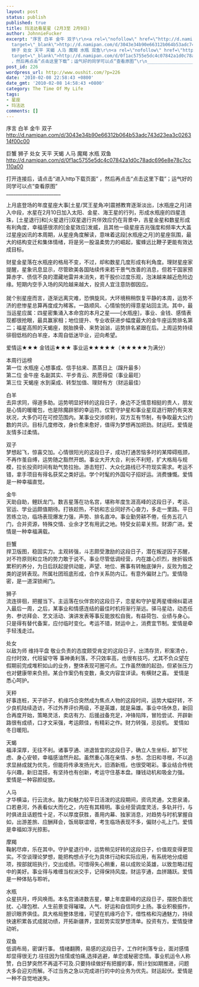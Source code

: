 ```yaml
---
layout: post
status: publish
published: true
title: 玛法达看星星 (2月3至 2月9日)
author: JohnnieFucker
excerpt: "序言 白羊 金牛 双子\r\n<a rel=\"nofollow\" href=\"http://d.namipan.com/d/3043e34b90e66312b064b53adc743d23ea3c026314f00c00\"
  target=\"_blank\">http://d.namipan.com/d/3043e34b90e66312b064b53adc743d23ea3c026314f00c00</a>\r\n\r\n巨蟹
  狮子 处女 天平 天蝎 人马 魔羯 水瓶 双鱼\r\n<a rel=\"nofollow\" href=\"http://d.namipan.com/d/0f1ac5755e5dc4c07842a1d0c78adc696e8e78c7cc110a00\"
  target=\"_blank\">http://d.namipan.com/d/0f1ac5755e5dc4c07842a1d0c78adc696e8e78c7cc110a00</a>\r\n\r\n打开连接后，请点击“进入http下载页面”
  ，然后再点击“点击这里下载”；运气好的同学可以点“查看原图”\r\n_______________________\r\n\r\n\r\n上月底登场的年度星座大事[土星/冥王星角冲]震撼教育逐渐淡出，[水瓶座之月]进入中段，水星在2月10日加入太阳、金星、海王星的行列，形成水瓶座的四星连珠，[土星退行]和[火星退行]双星退行共伴效应仍在背景中，吉星金星和数星形成有利角度，幸福感很浓的[金星效应]发威，且其他一级星座吉兆强度和频率大大盖过星座凶讯的本周期，从星座角度解读，意味着这段[水瓶座之月]的星座氛围，最大的结构变迁和集体情绪，将是另一股温柔势力的崛起，蜜蜂远比鞭子更能有效达成目标。\r\n\r\n财星金星落在水瓶座的格局不变，不过，却和数星几度形成有利角度。理财星座家提醒，星象讯息显示，尽管欧美各国陆续传来若干景气改善的消息，但若干国家预算赤字、债信不良的潜藏地雷并未消失，若干股价过度乐观，泡沫越来越近危险边缘。短期内空手入场的风险越来越大，投资人宜注意防御因应。\r\n"
post_id: 226
wordpress_url: http://www.oushit.com/?p=226
date: '2010-02-08 22:58:43 +0800'
date_gmt: '2010-02-08 14:58:43 +0800'
category: The Time Of My Life
tags:
- 星座
- 玛法达
comments: []
---
```

<p>序言 白羊 金牛 双子<br />
<a rel="nofollow" href="http://d.namipan.com/d/3043e34b90e66312b064b53adc743d23ea3c026314f00c00" target="_blank">http://d.namipan.com/d/3043e34b90e66312b064b53adc743d23ea3c026314f00c00</a></p>
<p>巨蟹 狮子 处女 天平 天蝎 人马 魔羯 水瓶 双鱼<br />
<a rel="nofollow" href="http://d.namipan.com/d/0f1ac5755e5dc4c07842a1d0c78adc696e8e78c7cc110a00" target="_blank">http://d.namipan.com/d/0f1ac5755e5dc4c07842a1d0c78adc696e8e78c7cc110a00</a></p>
<p>打开连接后，请点击“进入http下载页面” ，然后再点击“点击这里下载”；运气好的同学可以点“查看原图”<br />
_______________________</p>
<p>上月底登场的年度星座大事[土星/冥王星角冲]震撼教育逐渐淡出，[水瓶座之月]进入中段，水星在2月10日加入太阳、金星、海王星的行列，形成水瓶座的四星连珠，[土星退行]和[火星退行]双星退行共伴效应仍在背景中，吉星金星和数星形成有利角度，幸福感很浓的[金星效应]发威，且其他一级星座吉兆强度和频率大大盖过星座凶讯的本周期，从星座角度解读，意味着这段[水瓶座之月]的星座氛围，最大的结构变迁和集体情绪，将是另一股温柔势力的崛起，蜜蜂远比鞭子更能有效达成目标。</p>
<p>财星金星落在水瓶座的格局不变，不过，却和数星几度形成有利角度。理财星座家提醒，星象讯息显示，尽管欧美各国陆续传来若干景气改善的消息，但若干国家预算赤字、债信不良的潜藏地雷并未消失，若干股价过度乐观，泡沫越来越近危险边缘。短期内空手入场的风险越来越大，投资人宜注意防御因应。<br />
<!--break--><a id="more-226"></a><br />
就个别星座而言，逐渐远离灾难，恐惧旋风，大环境稍稍恢复平静的本周，运势不济的悲惨星总算再度成为稀客。一路顺风、心情愉悦的得意星站回主流。其中，最当运星应属：四星密集涌入本命宫的本月之星——[水瓶座]，事业、金钱、感情表现都很抢眼，最具赢家相；地位提升、专业收获进步幅度最大的金牛座运势排名第二；福星高照的天蝎座，脱胎换骨、来势汹汹，运势排名紧跟在后。上周运势持续徘徊低档的白羊座，本周自低迷毕业，迎向希望。</p>
<p>爱情运★★★ 金钱运★★★ 事业运★★★★★（★★★★★为满分）</p>
<p>本周行运榜<br />
第一位 水瓶座 心想事成、信手拈来、蒸蒸日上（蹿升最多）<br />
第二位 金牛座 名副其实、平步青云、夙愿得偿（事业最旺）<br />
第三位 天蝎座 水到渠成、转型加值、理财有方（财运最佳）</p>
<p>白羊<br />
去异求同，得道多助。运势明显好转的这段日子，身边不乏情意相挺的贵人，朋友是心情的暖暖包，也是除魔辟邪的幸运符。仅管守护星和事业星双退行期仍有突发状况，大多仍可在可控范围内。某事业交涉顺利，双方互有节制，有争取最大公约数的共识。目标几度修改，身价愈来愈好，值得为梦想再加把劲。财运旺。爱情是友情多过柔情。</p>
<p>双子<br />
梦想起飞，惊喜交加。心情很阳光的这段日子，成功打通苦恼多时的某障碍瓶颈，不再作茧自缚，运势随之豁然开朗。事业大开大合，利长不利短，扩大格局与规模，拉长投资时间有助气势拉抬。游击短打、大众化路线已不符现实需求。考运不错，拿手项目有得名获奖之类好运。学个时髦的外国句子招好运。消费慷慨。爱情是一种幸福直觉。</p>
<p>金牛<br />
天助自助，鲤跃龙门。数吉星落在功名宫，堪称年度生涯高峰的这段日子，考运、官运、学业运颇值期待。打铁趁热，不妨和志业同好齐心奋力，多走一里路。平日苦练立功，临场表现爆发力强，声势、排名直冲。事业勤劳耕不倦，任务五花八门，合并资源，特殊交情、业余才艺有用武之地。特受女前辈关照。财源广进。爱情是一种幸福满载。</p>
<p>巨蟹<br />
捍卫版图，稳固实力。主观转强，斗志颇受激励的这段日子，潜在叛逆因子苏醒，对不符原则和立场的势力敢于说不。事业尽管低调经营，内在雄心炽烈，挫折锻炼累积的养分，为日后跃起提供动能，声望、地位、赛事有转触底弹升，反败为胜之类的逆转表现。所属社团班底形成，合作关系防内讧。有意外偏财上门。爱情隐密，是一道深锁闸门。</p>
<p>狮子<br />
流连徘徊，把握当下。主运落在伙伴宫的这段日子，恋星和守护星两星缠绵纠葛进入最后一周，之后，某事业和情感连结的最佳时机将渐行渐远。驿马星动，动态任务、参访拜会、艺文活动、演讲发表等事反能放松自我，有益荷包、业绩与身心。只是得有替代备案，应付临时变化。考运不错，财运中上，消费宜节制。爱情是牵手轻浅走过。</p>
<p>处女<br />
以敌为师 维持平盘 敬业负责的态度颇受肯定的这段日子，出清存货，积案清仓，应付时效，代班留守等 事神勇利落，不只效率高，也很有技巧，尤其不负众望在假期前完成堆积如山的业务，整体表现可圈可点。工作虽然做的起劲，但紧张压力也对健康带来负担。某合作案仍有变数，条文内容宜详读。有横财之喜。 爱情是悉心呵护。</p>
<p>天秤<br />
好事连桩，天子骄子，机缘巧合突然成为焦点人物的这段时间，运势大幅好转，不少良机陆续造访，不过外界评价两级，不是英雄，就是枭雄。事业中场休息，新回合再度开始，策略灵活，卖店有力、后援战备充足，冲锋陷阵，冒险尝试、开辟新路很有成绩，口才文采强，考运颇佳，有精彩之作。财力转强，忌投机。 爱情如冬日暖阳。</p>
<p>天蝎<br />
福泽深厚，无往不利。诸事亨通、进退皆宜的这段日子，确立人生坐标，卸下忧虑、身心安顿，幸福感油然升起。虽然重心落在亲情、乡愁、念旧和寻根，不以追求显赫成就为优先，但能将传承发扬光大，旧酒新瓶，也很受喝彩。事业结合传统与兴趣，新旧混搭，有坚持也有创新，考运守住基本盘。赚钱动机和吸金力强。 爱情是一种容颜绽放。</p>
<p>人马<br />
才华横溢，行云流水。脑力和魅力较平日活泼的这段期间，资讯灵通，文思泉涌，口若悬河，外表看似大而化之，内在有其精明。事业经营调度灵活，多轨并行，与时俱进且话题性十足，不以厚度获胜，善用内幕、独家消息，对趋势与时机掌握自如，出游差旅、应酬拜会，饭局联谊增，考生临场表现不多，偏财小礼上门。爱情是幸福如浮光掠影。</p>
<p>摩羯<br />
鞠躬尽瘁，乐在其中。守护星退行中，运势稍见好转的这段日子，价值观变得更现实。不空谈理论梦想，能把构想点子化为具体行动和实际应用，有系统地分成细项，按部就班执行，交出成绩。可惜得失心稍重，易以成败论英雄，以致忽略过程中的美好。事业得与难缠当权派交手，记得保持风度。财运亨通，血拼踊跃。爱情是一种体贴与聆听。</p>
<p>水瓶<br />
众星拱月，呼风唤雨。本名宫涌进数吉星，攀上年度巅峰的这段日子，摆脱负面忧扰、心理包袱、人生前景变得璀璨。人气、好运和自信同步上扬。事业积极振作，胆识眼界俱佳。具大格局整体思维，可望在机缘巧合下，借性格和沟通魅力，持续快速积累各式成就功绩，开拓新疆界，宜趁势实现梦想清单。投资有方。爱情旋律动听。</p>
<p>双鱼<br />
低调布局，密谋行事。 情绪翻腾，易感的这段日子，工作时利落专业，面对感情却显得很无力.往往因为怯懦或怕痛,选择逃避，单恋或秘密恋情。事业机运令人称赞，白日梦突然不再遥不可及.只要持续做好有把握的事，照计划如期推进，问题大多会迎刃而解。不过当务之急以完成进行的中的业务为优先。财运起伏。爱情是一种不自觉地迷失。</p>
